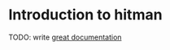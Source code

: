 # Introduction to hitman

TODO: write [great documentation](http://jacobian.org/writing/great-documentation/what-to-write/)
